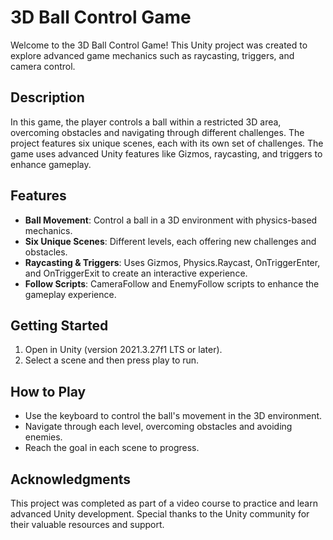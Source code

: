 # 3D Ball Control Game

Welcome to the 3D Ball Control Game! This Unity project was created to explore advanced game mechanics such as raycasting, triggers, and camera control.

## Description

In this game, the player controls a ball within a restricted 3D area, overcoming obstacles and navigating through different challenges. The project features six unique scenes, each with its own set of challenges. The game uses advanced Unity features like Gizmos, raycasting, and triggers to enhance gameplay.

## Features

- **Ball Movement**: Control a ball in a 3D environment with physics-based mechanics.
- **Six Unique Scenes**: Different levels, each offering new challenges and obstacles.
- **Raycasting & Triggers**: Uses Gizmos, Physics.Raycast, OnTriggerEnter, and OnTriggerExit to create an interactive experience.
- **Follow Scripts**: CameraFollow and EnemyFollow scripts to enhance the gameplay experience.

## Getting Started

1. Open in Unity (version 2021.3.27f1 LTS or later).
2. Select a scene and then press play to run.

## How to Play

- Use the keyboard to control the ball's movement in the 3D environment.
- Navigate through each level, overcoming obstacles and avoiding enemies.
- Reach the goal in each scene to progress.

## Acknowledgments

This project was completed as part of a video course to practice and learn advanced Unity development. Special thanks to the Unity community for their valuable resources and support.

